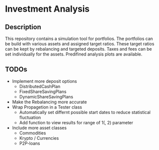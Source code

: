 # Investment Analysis
## Description
This repository contains a simulation tool for portfolios. The portfolios can be build with various assets and assigned target ratios. These target ratios can be kept by rebalancing and targeted deposits. Taxes and fees can be set individually for the assets. Predifined analysis plots are available.
## TODOs
 - Implement more deposit options
   - DistributedCashPlan
   - FixedShareSavingPlans
   - DynamicShareSavingPlans
 - Make the Rebalancing more accurate
 - Wrap Propagetion in a Tester class
   - Automatically set differnt possible start dates to reduce statistical fluctuation
   - Add function to view results for range of 1(, 2) parameter
- Include more asset classes
   - Commodities
   - Krypto / Currencies
   - P2P-loans
